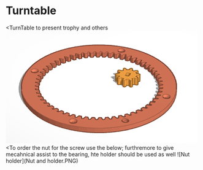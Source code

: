 # Turntable
<TurnTable to present trophy and others
![Gearing meachnism](GearingMeachnism.PNG)
<To order the nut for the screw use the below; furthremore to give mecahnical assist to the bearing, hte holder should be used as well
![Nut holder](Nut and holder.PNG)
